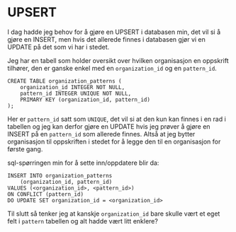 # UPSERT

I dag hadde jeg behov for å gjøre en UPSERT i databasen min, det vil si å gjøre en INSERT, men hvis det allerede finnes i databasen gjør vi en UPDATE på det som vi har i stedet.

Jeg har en tabell som holder oversikt over hvilken organisasjon en oppskrift tilhører, den er ganske enkel med en `organization_id` og en `pattern_id`.

```
CREATE TABLE organization_patterns (
    organization_id INTEGER NOT NULL,
    pattern_id INTEGER UNIQUE NOT NULL,
    PRIMARY KEY (organization_id, pattern_id)
);
```

Her er `pattern_id` satt som `UNIQUE`, det vil si at den kun kan finnes i en rad i tabellen og jeg kan derfor gjøre en UPDATE hvis jeg prøver å gjøre en INSERT på en `pattern_id` som allerede finnes. Altså at jeg bytter organisasjon til oppskriften i stedet for å legge den til en organisasjon for første gang.

sql-spørringen min for å sette inn/oppdatere blir da:

```
INSERT INTO organization_patterns
    (organization_id, pattern_id)
VALUES (<organization_id>, <pattern_id>)
ON CONFLICT (pattern_id)
DO UPDATE SET organization_id = <organization_id>
```

Til slutt så tenker jeg at kanskje `organization_id` bare skulle vært et eget felt i `pattern` tabellen og alt hadde vært litt enklere? 

